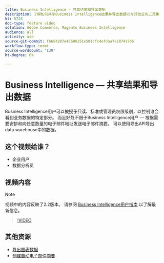 ```yaml
---
title: Business Intelligence — 共享结果和导出数据
description: 了解如何共享Business Intelligence结果并导出数据以与其他业务工具集成。
kt: 5728
doc-type: feature video
solution: Adobe Commerce, Magento Business Intelligence
audience: all
activity: use
source-git-commit: fb684287e45698251e501cfc4efdaa7a187417b5
workflow-type: tm+mt
source-wordcount: '139'
ht-degree: 0%

---
```



# Business Intelligence — 共享结果和导出数据

Business Intelligence用户可以被授予只读、标准或管理员权限级别，以控制谁会看到业务数据的特定部分。 而且好处不限于Business Intelligence用户 — 根据需要安排和向任意数量的电子邮件地址发送电子邮件摘要。 可以使用导出API导出data warehouse中的数据。

## 这个视频给谁？

- 企业用户
- 数据分析员

## 视频内容

>[!NOTE]
>
>视频中的内容反映了2.2版本。 请参阅 [Business Intelligence用户指南](https://docs.magento.com/mbi/) 以了解最新信息。

>[!VIDEO](https://video.tv.adobe.com/v/35983?quality=12&learn=on)

## 其他资源

- [导出图表数据](https://docs.magento.com/mbi/data-user/export-data/exp-chart-dash.html)
- [创建自动电子邮件摘要](https://docs.magento.com/mbi/data-user/export-data/email-summaries.html)
